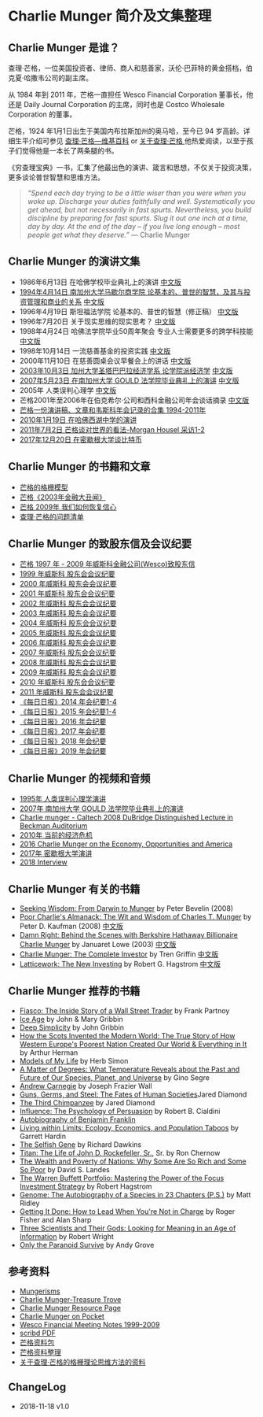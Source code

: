 # Charlie Munger 简介及文集整理
## Charlie Munger 是谁？

查理·芒格，一位美国投资者、律师、商人和慈善家，沃伦·巴菲特的黄金搭档，伯克夏·哈撒韦公司的副主席。

从 1984 年到 2011 年，芒格一直担任 Wesco Financial Corporation 董事长，他还是 Daily Journal Corporation 的主席，同时也是 Costco Wholesale Corporation 的董事。

芒格，1924 年1月1日出生于美国内布拉斯加州的奥马哈，至今已 94 岁高龄。详细生平介绍可参见 [查理·芒格—维基百科](https://en.wikipedia.org/wiki/Charlie_Munger) or [关于查理·芒格 ](https://fs.blog/charlie-munger/)  他热爱阅读，以至于孩子们觉得他是一本长了两条腿的书。

《穷查理宝典》一书，汇集了他最出色的演讲、箴言和思想，不仅关于投资决策，更多谈论普世智慧和思维方法。

> *“Spend each day trying to be a little wiser than you were when you woke up. Discharge your duties faithfully and well. Systematically you get ahead, but not necessarily in fast spurts. Nevertheless, you build discipline by preparing for fast spurts. Slug it out one inch at a time, day by day. At the end of the day – if you live long enough – most people get what they deserve.”* — Charlie Munger

## Charlie Munger 的演讲文集

- 1986年6月13日 在哈佛学校毕业典礼上的演讲  [中文版](https://www.douban.com/note/538254895/)
- [1994年4月14日 南加州大学马歇尔商学院 论基本的、普世的智慧，及其与投资管理和商业的关系](http://mungerisms.blogspot.com/2009/08/lesson-on-elementary-worldly-wisdom-as.html)   [中文版](http://www.daocaorenshuwu.com/book/qiongchalibaodian/1379962.html)
- 1996年4月19日 斯坦福法学院 论基本的、普世的智慧（修正稿） [中文版](https://www.douban.com/note/55588333/)
- 1996年7月20日 关于现实思维的现实思考？ [中文版](http://blog.sina.com.cn/s/blog_4e1def450100t5tb.html)
- 1998年4月24日 哈佛法学院毕业50周年聚会 专业人士需要更多的跨学科技能   [中文版](http://blog.sina.com.cn/s/blog_4e1def450100t3k7.html)
- 1998年10月14日 一流慈善基金的投资实践  [中文版](http://www.yuedu88.com/qiongchalibaodian/30044.html)
- 2000年11月10日 在慈善圆桌会议早餐会上的讲话  [中文版](http://www.yuedu88.com/qiongchalibaodian/30046.html)
- [2003年10月3日 加州大学圣塔巴巴拉经济学系 论学院派经济学](http://tilsonfunds.com/MungerUCSBspeech.pdf)  [中文版](http://www.yuedu88.com/qiongchalibaodian/30049.html)
- [2007年5月23日 在南加州大学 GOULD 法学院毕业典礼上的演讲](https://aboveaverageodds.files.wordpress.com/2009/12/charlie-munger-usc-law-school-commencement-may-2007.pdf)  [中文版](http://blog.sina.com.cn/s/blog_5bde3077010140pc.html)
- 2005年 人类误判心理学 [中文版](https://www.douban.com/note/130453247/)
- 芒格2001年至2006年在伯克希尔·公司和西科金融公司年会谈话摘录  [中文版](http://www.eastvalue.cn/value/news_view.asp?id=69069)
- [芒格一份演讲稿、文章和韦斯科年会记录的合集 1994-2011年](http://www.valueplays.net/wp-content/uploads/The-Best-of-Charlie-Munger-1994-2011.pdf)
- [2010年1月19日 在哈佛西湖中学的演讲](https://zh.scribd.com/document/110302239/Munger-Talk-at-Harvard-Westlake)
- [2011年7月2日 芒格谈对世界的看法-Morgan Housel 采访1-2](https://www.fool.com/investing/general/2011/07/02/charlie-mungers-thoughts-on-the-world-part-1.aspx)
- [2017年12月20日 在密歇根大学谈比特币](https://www.valuewalk.com/2017/12/charlie-munger-bitcoin/)

## Charlie Munger 的书籍和文章

- [芒格的格栅模型](http://www.focusinvestor.com/FocusSeriesPart3.pdf)
- [芒格《2003年金融大丑闻》](http://www.bluechipinvestorfund.com/munger.html)
- [芒格 2009年 我们如何恢复信心](http://www.washingtonpost.com/wp-dyn/content/article/2009/02/10/AR2009021003122.html)
- [查理·芒格的问题清单](http://blog.sina.com.cn/s/blog_4a78b4ee0100g0sf.html)

## Charlie Munger 的致股东信及会议纪要

- [芒格 1997 年 - 2009 年威斯科金融公司(Wesco)致股东信](http://www.berkshirehathaway.com/wesco/WescoHome.html)
- [1999 年威斯科 股东会会议纪要](http://mungerisms.blogspot.com/2009/08/wesco-1999-annual-meeting.html)
- [2000 年威斯科 股东会会议纪要](http://mungerisms.blogspot.com/2009/08/wesco-2000-annual-meeting.html)
- [2001 年威斯科 股东会会议纪要](http://mungerisms.blogspot.com/2009/08/wesco-2001-annual-meeting.html)
- [2002 年威斯科 股东会会议纪要](http://mungerisms.blogspot.com/2009/08/wesco-2002-annual-meeting.html)
- [2003 年威斯科 股东会会议纪要](http://mungerisms.blogspot.com/2009/08/wesco-2003-annual-meeting.html)
- [2004 年威斯科 股东会会议纪要](http://mungerisms.blogspot.com/2009/10/wesco-2004-annual-meeting.html)
- [2005 年威斯科 股东会会议纪要](http://mungerisms.blogspot.com/2009/08/wesco-2005-annual-meeting-notes.html)
- [2006 年威斯科 股东会会议纪要](http://mungerisms.blogspot.com/2009/08/2006-annual-meeting-notes.html)
- [2007 年威斯科 股东会会议纪要](http://mungerisms.blogspot.com/2009/08/2007-annual-meeting-notes.html)
- [2008 年威斯科 股东会会议纪要](http://mungerisms.blogspot.com/2009/08/2008-annual-meeting-notes.html)
- [2009 年威斯科 股东会会议纪要](http://mungerisms.blogspot.com/2009/10/wesco-2004-annual-meeting.html)
- [2010 年威斯科 股东会会议纪要](http://mungerisms.blogspot.com/2010/05/wesco-2010-annual-meeting.html)
- [2011 年威斯科 股东会会议纪要](http://inoculatedinvestor.blogspot.com/2011/07/notes-from-final-conversation-with.html)
- [《每日日报》2014 年会纪要1-4](https://www.forbes.com/sites/phildemuth/2014/09/19/charlie-munger-and-the-2014-daily-journal-annual-meeting-a-fans-notes/#6dbb60f67d2c)
- [《每日日报》2015 年会纪要1-4](https://www.forbes.com/sites/phildemuth/2015/04/07/charlie-mungers-2015-daily-journal-annual-meeting-part-1/#40f3ce34f183)
- [《每日日报》2016 年会纪要](http://latticeworkinvesting.com/2016/02/13/charlie-munger-transcript-of-daily-journal-annual-meeting-2016/)
- [《每日日报》2017 年会纪要](https://zh.scribd.com/document/340444245/Munger-2017-DJCO-Transcript)
- [《每日日报》2018 年会纪要](http://latticeworkinvesting.com/2018/02/19/charlie-munger-full-transcript-of-daily-journal-annual-meeting-2018/)
- [《每日日报》2019 年会纪要](http://latticeworkinvesting.com/2019/03/03/charlie-munger-full-transcript-of-daily-journal-annual-meeting-2019/)

## Charlie Munger 的视频和音频

- [1995年 人类误判心理学演讲](https://www.youtube.com/watch?v=pqzcCfUglws)
- [2007年 南加州大学 GOULD 法学院毕业典礼上的演讲](https://www.youtube.com/watch?v=jY1eNlL6NKs)
- [Charlie munger - Caltech 2008 DuBridge Distinguished Lecture in Beckman Auditorium](https://www.youtube.com/watch?v=4ibabROYccs)
- [2010年 当前的经济危机](https://www.youtube.com/watch?v=RtvTOJISXKg)
- [2016 Charlie Munger on the Economy, Opportunities and America](https://www.youtube.com/watch?v=4gogHNnF5HI)
- [2017年 密歇根大学演讲](https://www.youtube.com/watch?v=S9HgIGzOENA)
- [2018 Interview](https://www.youtube.com/watch?v=YqAMVmtlMtk&feature=youtu.be)

## Charlie Munger 有关的书籍

- [Seeking Wisdom: From Darwin to Munger](http://www.amazon.com/gp/product/1578644283/ref=as_li_qf_sp_asin_tl?ie=UTF8&tag=valueinves08c-20&link_code=as3&camp=211189&creative=373489&creativeASIN=1578644283) by Peter Bevelin (2008)
- [Poor Charlie's Almanack: The Wit and Wisdom of Charles T. Munger](http://www.amazon.com/gp/product/157864366X/ref=as_li_qf_sp_asin_tl?ie=UTF8&tag=valueinves08c-20&link_code=as3&camp=211189&creative=373489&creativeASIN=157864366X) by Peter D. Kaufman (2008) [中文版](https://book.douban.com/subject/5346110/)
- [Damn Right: Behind the Scenes with Berkshire Hathaway Billionaire Charlie Munger](http://www.amazon.com/gp/product/0471446912/ref=as_li_qf_sp_asin_tl?ie=UTF8&tag=valueinves08c-20&link_code=as3&camp=211189&creative=373489&creativeASIN=0471446912) by Januaret Lowe (2003)  [中文版](https://book.douban.com/subject/4119096/)
- [Charlie Munger: The Complete Investor](https://www.amazon.com/Charlie-Munger-Complete-Tren-Griffin/dp/1511337257)  by Tren Griffin  [中文版](https://book.douban.com/subject/27599920/)
- [Latticework: The New Investing](https://www.amazon.com/Latticework-Investing-Robert-G-Hagstrom/dp/1587990008/ref=sr_1_1?s=books&ie=UTF8&qid=1542552701&sr=1-1&keywords=Latticework%3A+The+New+Investing) by Robert G. Hagstrom  [中文版](https://book.douban.com/subject/26374572/)

## Charlie Munger 推荐的书籍

- [Fiasco: The Inside Story of a Wall Street Trader](http://www.amazon.com/gp/product/0140278796/ref=as_li_qf_sp_asin_tl?ie=UTF8&tag=sheerazraza05-20&link_code=as3&camp=211189&creative=373489&creativeASIN=0140278796)  by Frank Partnoy
- [Ice Age](http://www.amazon.com/gp/product/0141007303/ref=as_li_qf_sp_asin_tl?ie=UTF8&tag=sheerazraza05-20&link_code=as3&camp=211189&creative=373489&creativeASIN=0141007303) by John & Mary Gribbin
- [Deep Simplicity](http://www.amazon.com/gp/product/0141007222/ref=as_li_qf_sp_asin_tl?ie=UTF8&tag=valueinves08c-20&link_code=as3&camp=211189&creative=373489&creativeASIN=0141007222) by John Gribbin
- [How the Scots Invented the Modern World: The True Story of How Western Europe's Poorest Nation Created Our World & Everything in It](http://www.amazon.com/gp/product/0609809997/ref=as_li_qf_sp_asin_tl?ie=UTF8&tag=valueinves08c-20&link_code=as3&camp=211189&creative=373489&creativeASIN=0609809997) by Arthur Herman
- [Models of My Life](http://www.amazon.com/gp/product/026269185X/ref=as_li_qf_sp_asin_tl?ie=UTF8&tag=valueinves08c-20&link_code=as3&camp=211189&creative=373489&creativeASIN=026269185X) by Herb Simon
- [A Matter of Degrees: What Temperature Reveals about the Past and Future of Our Species, Planet, and Universe](http://www.amazon.com/gp/product/014200278X/ref=as_li_qf_sp_asin_tl?ie=UTF8&tag=valueinves08c-20&link_code=as3&camp=211189&creative=373489&creativeASIN=014200278X) by Gino Segre
- [Andrew Carnegie](http://www.amazon.com/gp/product/0822938286/ref=as_li_qf_sp_asin_tl?ie=UTF8&tag=valueinves08c-20&link_code=as3&camp=211189&creative=373489&creativeASIN=0822938286) by Joseph Frazier Wall
- [Guns, Germs, and Steel: The Fates of Human Societies](http://www.amazon.com/gp/product/0393061310/ref=as_li_qf_sp_asin_tl?ie=UTF8&tag=valueinves08c-20&link_code=as3&camp=211189&creative=373489&creativeASIN=0393061310)Jared Diamond
- [The Third Chimpanzee](http://www.amazon.com/gp/product/0060845503/ref=as_li_qf_sp_asin_tl?ie=UTF8&tag=valueinves08c-20&link_code=as3&camp=211189&creative=373489&creativeASIN=0060845503) by Jared Diamond
- [Influence: The Psychology of Persuasion](http://www.amazon.com/gp/product/006124189X/ref=as_li_qf_sp_asin_tl?ie=UTF8&tag=valueinves08c-20&link_code=as3&camp=211189&creative=373489&creativeASIN=006124189X) by Robert B. Cialdini
- [Autobiography of Benjamin Franklin](http://www.amazon.com/gp/product/1453606122/ref=as_li_qf_sp_asin_tl?ie=UTF8&tag=valueinves08c-20&link_code=as3&camp=211189&creative=373489&creativeASIN=1453606122)
- [Living within Limits: Ecology, Economics, and Population Taboos](http://www.amazon.com/gp/product/0195093852/ref=as_li_qf_sp_asin_tl?ie=UTF8&tag=valueinves08c-20&link_code=as3&camp=211189&creative=373489&creativeASIN=0195093852) by Garrett Hardin
- [The Selfish Gene](http://www.amazon.com/gp/product/0199291152/ref=as_li_qf_sp_asin_tl?ie=UTF8&tag=valueinves08c-20&link_code=as3&camp=211189&creative=373489&creativeASIN=0199291152) by Richard Dawkins
- [Titan: The Life of John D. Rockefeller, Sr.](http://www.amazon.com/gp/product/1400077303/ref=as_li_qf_sp_asin_tl?ie=UTF8&tag=valueinves08c-20&link_code=as3&camp=211189&creative=373489&creativeASIN=1400077303), Sr. by Ron Chernow
- [The Wealth and Poverty of Nations: Why Some Are So Rich and Some So Poor](http://www.amazon.com/gp/product/0393318885/ref=as_li_qf_sp_asin_tl?ie=UTF8&tag=valueinves08c-20&link_code=as3&camp=211189&creative=373489&creativeASIN=0393318885) by David S. Landes
- [The Warren Buffett Portfolio: Mastering the Power of the Focus Investment Strategy](http://www.amazon.com/gp/product/0471392642/ref=as_li_qf_sp_asin_tl?ie=UTF8&tag=valueinves08c-20&link_code=as3&camp=211189&creative=373489&creativeASIN=0471392642) by Robert Hagstrom
- [Genome: The Autobiography of a Species in 23 Chapters (P.S.)](http://www.amazon.com/gp/product/0060894083/ref=as_li_qf_sp_asin_tl?ie=UTF8&tag=valueinves08c-20&link_code=as3&camp=211189&creative=373489&creativeASIN=0060894083) by Matt Ridley
- [Getting It Done: How to Lead When You're Not in Charge](http://www.amazon.com/gp/product/0887309585/ref=as_li_qf_sp_asin_tl?ie=UTF8&tag=valueinves08c-20&link_code=as3&camp=211189&creative=373489&creativeASIN=0887309585) by Roger Fisher and Alan Sharp
- [Three Scientists and Their Gods: Looking for Meaning in an Age of Information](http://www.amazon.com/gp/product/0060972572/ref=as_li_qf_sp_asin_tl?ie=UTF8&tag=valueinves08c-20&link_code=as3&camp=211189&creative=373489&creativeASIN=0060972572) by Robert Wright
- [Only the Paranoid Survive](https://www.amazon.com/Only-Paranoid-Survive-Exploit-Challenge/dp/0385483821) by Andy Grove

## 参考资料

- [Mungerisms](http://mungerisms.blogspot.com/)
- [Charlie Munger-Treasure Trove](http://futile.free.fr/cmeng.html)
- [Charlie Munger Resource Page](https://www.valuewalk.com/charlie-munger-page/)
- [Charlie Munger on Pocket](https://getpocket.com/explore/charlie-munger)
- [Wesco Financial Meeting Notes 1999-2009](https://zh.scribd.com/document/54599951/Wesco-Financial-Meeting-Notes-1999-2009)
- [scribd PDF](https://www.scribd.com/user/11839168/benclaremon)
- [芒格资料包](https://www.bagtheweb.com/b/QXzsnd)
- [芒格资料整理](http://blog.sina.com.cn/s/blog_4462623d0100mz1s.html)
- [关于查理·芒格的格栅理论思维方法的资料](https://www.jianshu.com/p/a8fb3ee986f1)

## ChangeLog

- 2018-11-18  v1.0







